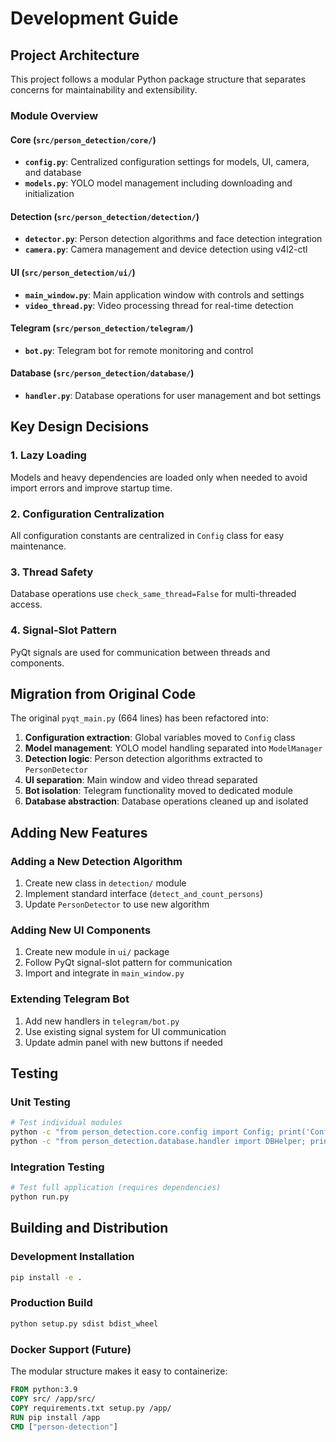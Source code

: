 # Development Guide

## Project Architecture

This project follows a modular Python package structure that separates concerns for maintainability and extensibility.

### Module Overview

#### Core (`src/person_detection/core/`)
- **`config.py`**: Centralized configuration settings for models, UI, camera, and database
- **`models.py`**: YOLO model management including downloading and initialization

#### Detection (`src/person_detection/detection/`)
- **`detector.py`**: Person detection algorithms and face detection integration
- **`camera.py`**: Camera management and device detection using v4l2-ctl

#### UI (`src/person_detection/ui/`)
- **`main_window.py`**: Main application window with controls and settings
- **`video_thread.py`**: Video processing thread for real-time detection

#### Telegram (`src/person_detection/telegram/`)
- **`bot.py`**: Telegram bot for remote monitoring and control

#### Database (`src/person_detection/database/`)
- **`handler.py`**: Database operations for user management and bot settings

## Key Design Decisions

### 1. Lazy Loading
Models and heavy dependencies are loaded only when needed to avoid import errors and improve startup time.

### 2. Configuration Centralization
All configuration constants are centralized in `Config` class for easy maintenance.

### 3. Thread Safety
Database operations use `check_same_thread=False` for multi-threaded access.

### 4. Signal-Slot Pattern
PyQt signals are used for communication between threads and components.

## Migration from Original Code

The original `pyqt_main.py` (664 lines) has been refactored into:

1. **Configuration extraction**: Global variables moved to `Config` class
2. **Model management**: YOLO model handling separated into `ModelManager`
3. **Detection logic**: Person detection algorithms extracted to `PersonDetector`
4. **UI separation**: Main window and video thread separated
5. **Bot isolation**: Telegram functionality moved to dedicated module
6. **Database abstraction**: Database operations cleaned up and isolated

## Adding New Features

### Adding a New Detection Algorithm
1. Create new class in `detection/` module
2. Implement standard interface (`detect_and_count_persons`)
3. Update `PersonDetector` to use new algorithm

### Adding New UI Components
1. Create new module in `ui/` package
2. Follow PyQt signal-slot pattern for communication
3. Import and integrate in `main_window.py`

### Extending Telegram Bot
1. Add new handlers in `telegram/bot.py`
2. Use existing signal system for UI communication
3. Update admin panel with new buttons if needed

## Testing

### Unit Testing
```bash
# Test individual modules
python -c "from person_detection.core.config import Config; print('Config OK')"
python -c "from person_detection.database.handler import DBHelper; print('Database OK')"
```

### Integration Testing
```bash
# Test full application (requires dependencies)
python run.py
```

## Building and Distribution

### Development Installation
```bash
pip install -e .
```

### Production Build
```bash
python setup.py sdist bdist_wheel
```

### Docker Support (Future)
The modular structure makes it easy to containerize:
```dockerfile
FROM python:3.9
COPY src/ /app/src/
COPY requirements.txt setup.py /app/
RUN pip install /app
CMD ["person-detection"]
```